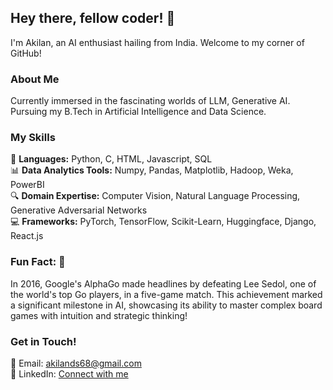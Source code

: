 ## Hey there, fellow coder! 👋

I'm Akilan, an AI enthusiast hailing from India. Welcome to my corner of GitHub!

### About Me

Currently immersed in the fascinating worlds of LLM, Generative AI. Pursuing my B.Tech in Artificial Intelligence and Data Science.

### My Skills

🚀 **Languages:** Python, C, HTML, Javascript, SQL  
📊 **Data Analytics Tools:** Numpy, Pandas, Matplotlib, Hadoop, Weka, PowerBI  
🔍 **Domain Expertise:** Computer Vision, Natural Language Processing, Generative Adversarial Networks  
💻 **Frameworks:** PyTorch, TensorFlow, Scikit-Learn, Huggingface, Django, React.js



### Fun Fact: 🌟

In 2016, Google's AlphaGo made headlines by defeating Lee Sedol, one of the world's top Go players, in a five-game match. This achievement marked a significant milestone in AI, showcasing its ability to master complex board games with intuition and strategic thinking!


### Get in Touch!

📧 Email: akilands68@gmail.com  
🔗 LinkedIn: [Connect with me](www.linkedin.com/in/akilan-s-48a319299)

